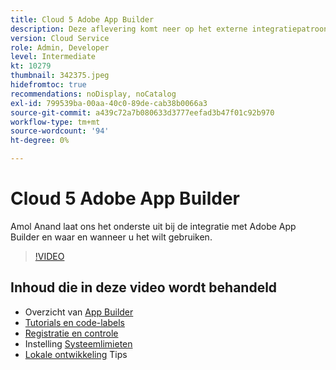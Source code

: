 ```yaml
---
title: Cloud 5 Adobe App Builder
description: Deze aflevering komt neer op het externe integratiepatroon dat gebruikmaakt van Adobe App Builder
version: Cloud Service
role: Admin, Developer
level: Intermediate
kt: 10279
thumbnail: 342375.jpeg
hidefromtoc: true
recommendations: noDisplay, noCatalog
exl-id: 799539ba-00aa-40c0-89de-cab38b0066a3
source-git-commit: a439c72a7b080633d3777eefad3b47f01c92b970
workflow-type: tm+mt
source-wordcount: '94'
ht-degree: 0%

---
```


# Cloud 5 Adobe App Builder

Amol Anand laat ons het onderste uit bij de integratie met Adobe App Builder en waar en wanneer u het wilt gebruiken.

>[!VIDEO](https://video.tv.adobe.com/v/342375?quality=12&learn=on)

## Inhoud die in deze video wordt behandeld

+ Overzicht van [App Builder](https://developer.adobe.com/app-builder/docs/overview/)
+ [Tutorials en code-labels](https://developer.adobe.com/app-builder/docs/resources/)
+ [Registratie en controle](https://adobedocs.github.io/adobeio-runtime/guides/logging_monitoring.html#retrieving-activations-for-blocking-successful-calls)
+ Instelling [Systeemlimieten](https://adobedocs.github.io/adobeio-runtime/guides/system_settings.html)
+ [Lokale ontwikkeling](https://developer.adobe.com/app-builder/docs/resources/debugging/) Tips

